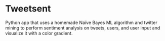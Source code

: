 # Tweetsent
Python app that uses a homemade Naïve Bayes ML algorithm and twitter mining to perform sentiment analysis on tweets, users, and user input and visualize it with a color gradient.
